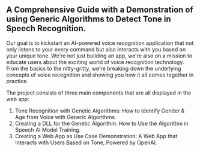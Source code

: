 ## A Comprehensive Guide with a Demonstration of using Generic Algorithms to Detect Tone in Speech Recognition.

Our goal is to kickstart an AI-powered voice recognition application that not only listens to your every command but also interacts with you based on your unique tone. We're not just building an app, we're also on a mission to educate users about the exciting world of voice recognition technology. From the basics to the nitty-gritty, we're breaking down the underlying concepts of voice recognition and showing you how it all comes together in practice.

The project consists of three main components that are all displayed in the web app:
1. Tone Recognition with Genetic Algorithms: How to Identify Gender & Age from Voice with Generic Algorithms.
2. Creating a DLL for the Genetic Algorithm: How to Use the Algorithm in Speech AI Model Training.
3. Creating a Web App as Use Case Demonstration: A Web App that Interacts with Users Based on Tone, Powered by OpenAI.
